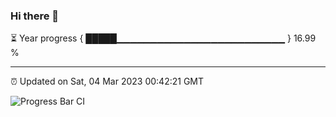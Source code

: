 ### Hi there 👋

⏳ Year progress { █████▁▁▁▁▁▁▁▁▁▁▁▁▁▁▁▁▁▁▁▁▁▁▁▁▁ } 16.99 %

---

⏰ Updated on Sat, 04 Mar 2023 00:42:21 GMT

![Progress Bar CI](https://github.com/Shyam-Makwana/GitHub-Actions-Demo/workflows/Progress%20Bar%20CI/badge.svg)
